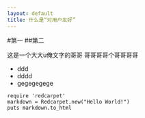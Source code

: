 ```yaml
---
layout: default
title: 什么是“对用户友好”
---
```


#第一
##第二


这是一个大大u俺文字的哥哥
哥哥哥哥个哥哥哥哥

* ddd
* dddd
* gegegegege

```
require 'redcarpet'
markdown = Redcarpet.new("Hello World!")
puts markdown.to_html
```

